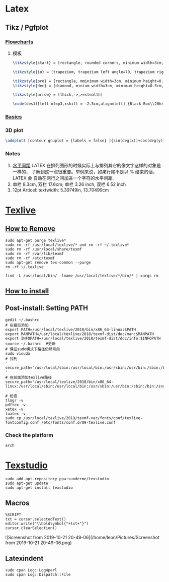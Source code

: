 # Latex

## Tikz / Pgfplot

### [Flowcharts](https://www.overleaf.com/learn/latex/LaTeX_Graphics_using_TikZ:_A_Tutorial_for_Beginners_(Part_3)%E2%80%94Creating_Flowcharts)
1. 模板

   ```latex
   \tikzstyle{start} = [rectangle, rounded corners, minimum width=3cm, minimum height=0.5cm,text centered, draw=black, fill=red!30]
   
   \tikzstyle{io} = [trapezium, trapezium left angle=70, trapezium right angle=110, minimum width=3cm, minimum height=1cm, text centered, draw=black, fill=blue!30]
   
   \tikzstyle{pro} = [rectangle, mminimum width=3cm, minimum height=0.5cm, text centered, draw=black, fill=orange!30]
   \tikzstyle{dec} = [diamond, minium width=3cm, minimum height=0.5cm, text centered, draw=black, fill=green!30]
   
   \tikzstyle{arrow} = [thick,->,>=stealth]
   
   \node(des1)[left of=p3,xshift = -2.5cm,align=left] {Black Box\\20hrs/simulation}; # 左对齐
   ```

   

### [Basics](https://www.overleaf.com/learn/latex/LaTeX_Graphics_using_TikZ:_A_Tutorial_for_Beginners_(Part_1)%E2%80%94Basic_Drawing)

### 3D plot
```latex
\addplot3 [contour gnuplot = {labels = false} ]{sin(deg(x))+cos(deg(y))}   # deg(x)
```

### Notes

1. [水平间距](www.ctex.org/documents/latex/graphics/node31.html)
    LATEX 在排列图形的时候实际上与排列其它的像文字这样的对象是一样的， 了解到这一点很重要。举例来说，如果行尾不是以 % 结束的话， LATEX 会 自动在两行之间加进一个字符的水平间距.
2.  单栏 8.3cm, 双栏 17.6cm; 单栏 3.26 inch, 双栏 6.52 inch
3. 12pt Articel: textwidth: 5.39749in, 13.70499cm  



# [Texlive](https://www.tug.org/texlive/quickinstall.html)

## [How to Remove](https://tex.stackexchange.com/questions/95483/how-to-remove-everything-related-to-tex-live-for-fresh-install-on-ubuntu)

```shell
sudo apt-get purge texlive*
sudo rm -rf /usr/local/texlive/* and rm -rf ~/.texlive*
sudo rm -rf /usr/local/share/texmf
sudo rm -rf /var/lib/texmf
sudo rm -rf /etc/texmf
sudo apt-get remove tex-common --purge
rm -rf ~/.texlive

find -L /usr/local/bin/ -lname /usr/local/texlive/*/bin/* | xargs rm
```



## [How to install](https://stone-zeng.github.io/2018-05-13-install-texlive-ubuntu/)

## Post-install: Setting PATH

```shell
gedit ~/.bashrc   
# 在最后添加
export PATH=/usr/local/texlive/2018/bin/x86_64-linux:$PATH
export MANPATH=/usr/local/texlive/2018/texmf-dist/doc/man:$MANPATH
export INFOPATH=/usr/local/texlive/2018/texmf-dist/doc/info:$INFOPATH
source ~/.bashrc  #更新
# 保证sudo模式下路径仍然可用
sudo visudo
# 找到
' secure_path="/usr/local/sbin:/usr/local/bin:/usr/sbin:/usr/bin:/sbin:/bin:/snap/bin"
'
# 在前面添加texlive路径
secure_path="/usr/local/texlive/2018/bin/x86_64-linux:/usr/local/sbin:/usr/local/bin:/usr/sbin:/usr/bin:/sbin:/bin:/snap/bin"

# 检查
tlmgr -v
pdftex -v
xetex -v
luatex -v
sudo cp /usr/local/texlive/2019/texmf-var/fonts/conf/texlive-fontconfig.conf /etc/fonts/conf.d/09-texlive.conf
```

### Check the platform

```shell
arch
```



# [Texstudio](https://code.launchpad.net/~sunderme/+archive/ubuntu/texstudio)

```shell
sudo add-apt-repository ppa:sunderme/texstudio
sudo apt-get update
sudo apt-get install texstudio
```

## Macros

```Texstudtio
%SCRIPT
txt = cursor.selectedText()
editor.write("\\boldsymbol{"+txt+"}")
cursor.clearSelection()
```

![Screenshot from 2019-10-21 20-49-06](/home/leon/Pictures/Screenshot from 2019-10-21 20-49-06.png)

## Latexindent

```shell
sudo cpan Log::Log4perl
sudo cpan Log::Dispatch::File
```



